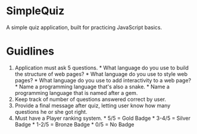 # SimpleQuiz
A simple quiz application, built for practicing JavaScript basics.

# Guidlines
  1. Application must ask 5 questions.
    * What language do you use to build the structure of web pages?
    * What language do you use to style web pages?
    * What language do you use to add interactivity to a web page?
    * Name a programming language that's also a snake.
    * Name a programming language that is named after a gem.
  2. Keep track of number of questions answered correct by user.
  3. Provide a final message after quiz, letting user know how many questions he or she got right.
  4. Must have a Player ranking system.
    * 5/5 = Gold Badge
    * 3-4/5 = Silver Badge
    * 1-2/5 = Bronze Badge
    * 0/5 = No Badge
